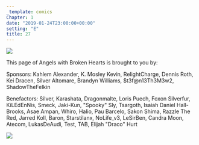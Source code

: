 ```yaml
---
_template: comics
Chapter: 1
date: "2019-01-24T23:00:00+00:00"
setting: "E"
title: 27
---
```


![](</uploads/A 27.png>)

This page of Angels with Broken Hearts is brought to you by:

Sponsors: Kahlem Alexander, K. Mosley Kevin, RelightCharge, Dennis Roth, Kei Dracen, Silver Altomare, Brandyn Williams, $t3f@n13Th3M3w2, ShadowTheFelkin

Benefactors: Silver, Karashata, Dragonmalte, Loris Puech, Foxon Silverfur, KiLEdEnNis, Smeck, Jaki-Kun, "Spooky" Sly, Tsargoth, Isaiah Daniel Hall-Brooks, Asae Ampan, Whiro, Halio, Pau Barcelo, Sakon Shima, Razzle The Red, Jarred Koll, Baron, Starstilanx, NoLife_v3, LeSirBen, Candra Moon, Atecom, LukasDeAudi, Test, TAB, Elijah "Draco" Hurt

[![](/uploads/patreon-banner.jpg)](http://patreon.com/mbsaunders)
